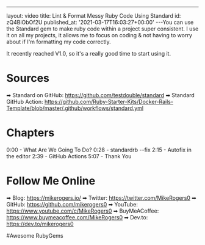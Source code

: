 ---
layout: video
title: Lint & Format Messy Ruby Code Using Standard
id: zQ4BiObOf2U
published_at: '2021-03-17T16:03:27+00:00'
---You can use the Standard gem to make ruby code within a project super consistent. I use it on all my projects, it allows me to focus on coding & not having to worry about if I'm formatting my code correctly.

It recently reached V1.0, so it's a really good time to start using it.

# Sources

➡ Standard on GitHub: https://github.com/testdouble/standard
➡ Standard GitHub Action: https://github.com/Ruby-Starter-Kits/Docker-Rails-Template/blob/master/.github/workflows/standard.yml

# Chapters

0:00 - What Are We Going To Do?
0:28 - standardrb --fix
2:15 - Autofix in the editor
2:39 - GitHub Actions
5:07 - Thank You

# Follow Me Online

➡ Blog: https://mikerogers.io/
➡ Twitter: https://twitter.com/MikeRogers0
➡ GitHub: https://github.com/mikerogers0
➡ YouTube: https://www.youtube.com/c/MikeRogers0
➡ BuyMeACoffee: https://www.buymeacoffee.com/MikeRogers0
➡ Dev.to: https://dev.to/mikerogers0

#Awesome RubyGems